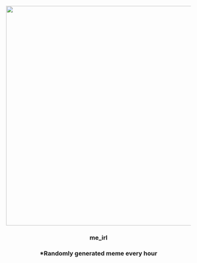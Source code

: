 <p align="center">
        <img src="https://i.redd.it/w98wwrjwe3891.jpg" width="600" height="600">
        </p>
        <h3 align="center">me_irl</h3>
        <h3 align="center">*Randomly generated meme every hour</h3>
    